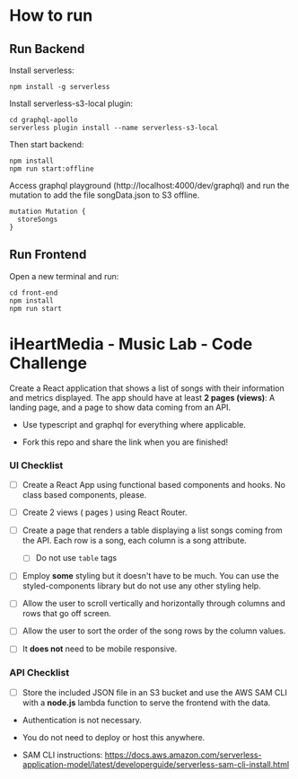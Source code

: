 
# How to run
## Run Backend
Install serverless:
```
npm install -g serverless
```
Install serverless-s3-local plugin:
```
cd graphql-apollo
serverless plugin install --name serverless-s3-local
```
Then start backend:
```
npm install
npm run start:offline
```

Access graphql playground (http://localhost:4000/dev/graphql) and run the mutation to add the file songData.json to S3 offline.

```
mutation Mutation {
  storeSongs
}
```

## Run Frontend
Open a new terminal and run:
```
cd front-end
npm install
npm run start
```

# iHeartMedia - Music Lab - Code Challenge

Create a React application that shows a list of songs with their information and metrics displayed. The app should have at least **2 pages (views)**:
A landing page, and a page to show data coming from an API.

- Use typescript and graphql for everything where applicable.

- Fork this repo and share the link when you are finished!

### UI Checklist

- [ ] Create a React App using functional based components and hooks. No class based components, please.

- [ ] Create 2 views ( pages ) using React Router.

- [ ] Create a page that renders a table displaying a list songs coming from the API. Each row is a song, each column is a song attribute. 
 
   - [ ] Do not use `table` tags

- [ ] Employ **some** styling but it doesn't have to be much. You can use the styled-components library but do not use any other styling help.

- [ ] Allow the user to scroll vertically and horizontally through columns and rows that go off screen.

- [ ] Allow the user to sort the order of the song rows by the column values.

- [ ] It **does not** need to be mobile responsive.

### API Checklist

- [ ] Store the included JSON file in an S3 bucket and use the AWS SAM CLI with a **node.js** lambda function to serve the frontend with the data.

- Authentication is not necessary.

- You do not need to deploy or host this anywhere.

- SAM CLI instructions: https://docs.aws.amazon.com/serverless-application-model/latest/developerguide/serverless-sam-cli-install.html
